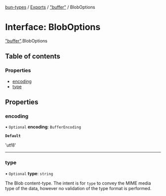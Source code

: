 [bun-types](https://github.com/oven-sh/bun-types/blob/master/api-docs/README.md) / [Exports](https://github.com/oven-sh/bun-types/blob/master/api-docs/modules.md) / ["buffer"](https://github.com/oven-sh/bun-types/blob/master/api-docs/modules/buffer_.md) / BlobOptions

# Interface: BlobOptions

["buffer"](https://github.com/oven-sh/bun-types/blob/master/api-docs/modules/buffer_.md).BlobOptions

## Table of contents

### Properties

- [encoding](https://github.com/oven-sh/bun-types/blob/master/api-docs/interfaces/buffer_.BlobOptions.md#encoding)
- [type](https://github.com/oven-sh/bun-types/blob/master/api-docs/interfaces/buffer_.BlobOptions.md#type)

## Properties

### encoding

• `Optional` **encoding**: `BufferEncoding`

**`Default`**

'utf8'

___

### type

• `Optional` **type**: `string`

The Blob content-type. The intent is for `type` to convey
the MIME media type of the data, however no validation of the type format
is performed.
